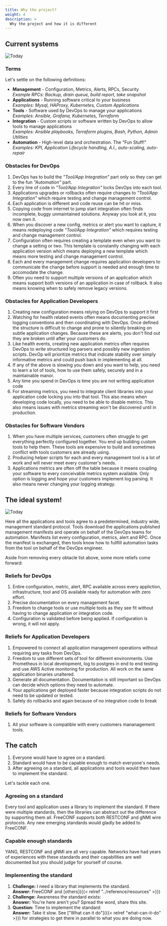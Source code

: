 ```yaml
---
title: Why the project?
weight: 4
description: >
  Why the project and how it is different
---
```


## Current systems

![Today](/arch-current.png)

### Terms

Let's settle on the following definitions:

* **Management** - Configuration, Metrics, Alerts, RPCs, Security<br>
  *Example RPCs: Backup, drain queue, build report, take snapshot*
* **Applications** - Running software critical to your business<br>
  *Examples: Mysql, HAProxy, Kubernetes, Custom Applications*
* **Tools** - Software used by DevOps to manage your applications<br>
  *Examples: Ansible, Grafana, Kubernetes, Terraform*
* **Integration** - Custom scripts or software written by DevOps to allow tools to manage applications<br>
  *Examples: Ansible playbooks, Terraform plugins, Bash, Python, Admin Utilities*
* **Automation** - High-level data and orchestration. The "Fun Stuff!"<br>
    *Examples: KPI, Application Lifecycle handling, A.I., auto-scaling, auto-repair*

### Obstacles for DevOps

1. DevOps has to build the *"Tool/App Integration"* part only so they can get to the fun *"Automation"* part.
2. Every line of code in *"Tool/App Integration"* locks DevOps into each tool.
3. Applications upgrades or rollbacks often require changes to *"Tool/App Integration"* which require testing and change management control.
4. Each application is different and code reuse can be hit or miss.
5. Copying code from internet to jump start integration often finds incomplete, buggy unmaintained solutions.  Anyway you look at it, you now own it.
6. When you discover a new config, metrics or alert you want to capture, it means redeploying code *"Tool/App Integration"* which requires testing and change management control.
7. Configuration often requires creating a template even when you want to change a setting or two. This template is constantly changing with each application version which means deploying a new template which means more testing and change management control.
8. Each and every management change requires application developers to communicate the change before support is needed and enough time to accomodate the change.
1.  Often you need to support multiple versions of an application which means support both versions of an application in case of rollback.  It also means knowing when to safely remove legacy versions.

### Obstacles for Application Developers

1. Creating new configuration means relying on DevOps to support it first
2. Watching for health related events often means documenting precise logging conventions and then coordinating with DevOps. Once defined the structure is difficult to change and prone to siliently breaking on subtle application changes.  Because these are alerts, you don't find out they are broken until after your customers do.
3. Like health events, creating new application metrics often requires DevOps to write structured log parsers and possibly new ingestion scripts.  DevOp will prioritize metrics that indicate stability over simply informative metrics and could push back in implementing at all.
4. If any of the above is slowing you down and you want to help, you need to learn a lot of tools, how to use them safely, securely and in a maintainable manor.
5. Any time you spend in DevOps is time you are not writing application code
6. For streaming metrics, you need to integrate client libraries into your application code locking you into that tool.  This also means when developing code locally, you need to be able to disable metrics.  This also means issues with metrics streaming won't be discovered until in production.

### Obstacles for Software Vendors

1. When you have multiple services, customers often struggle to get everything perfectly configured together.  You end up building custom tools to help them.  These tools are expensive to build and sometimes conflict with tools customers are already using.
2. Producing helper scripts for each and every management tool is a lot of work and will never meet every customer's needs.
3. Applications metrics are often off the table because it means coupling your software to every conceivable metrics system available.  Only option is logging and hope your customers implement log parsing.  It also means never changing your logging strategy.

## The ideal system!

![Today](/arch-ideal.png)

Here all the applications and tools agree to a predetermined, industry wide, management standard protocol. Tools download the applications published management manifests and operate on behalf of the DevOps teams for automation.  Manifests list every configuration, metrics, alert and RPC.  Once the manifest is exchanged, then tools know how to fullfill automation tasks from the tool on behalf of the DevOps engineer.

Aside from removing every obtacle list above, some more reliefs come forward:

### Reliefs for DevOps

1. Entire configuration, metric, alert, RPC available across every appliction, infrastructure, tool and OS available ready for automation with zero effort.
2. Precise documentation on every management facet.
3. Freedom to change tools or use multiple tools as they see fit without having to change application or integration code.
4. Configuration is validated before being applied. If configuration is wrong, it will not apply.

### Reliefs for Application Developers

1. Empowered to connect all application management operations without requiring any tasks from DevOps.
2. Freedom to use different sets of tool for different environments. Use Prometheus in local development, log to postgres in end to end testing and use AWS Active monitoring for production.  All work on the same application binaries unaltered.
3. Generate all documentation. Documentation is still important so DevOps can decide which options they need to automate.
4. Your applications get deployed faster because integration scripts do not need to be updated or tested. 
5. Safely do rollbacks and again because of no integration code to break

### Reliefs for Software Vendors

1. All your software is compatible with every customers mananagement tools.

## The catch

1. Everyone would have to agree on a standard.
2. Standard would have to be capable enough to match everyone's needs.
3. After agreeing on a standard, all applications and tools would then have to implement the standard.

Let's tackle each one.

### Agreeing on a standard

Every tool and application uses a library to implement the standard.  If there were multiple standards, then the libraries can abstract out the difference by supporting them all.  FreeCONF supports both RESTCONF and gNMI wire protocols.  Any new emerging standards would gladly be added to FreeCONF.

### Capable enough standards

YANG, RESTCONF and gNMI are all very capable. Networks have had years of experiences with these standards and their capabilities are well documented but you should judge for yourself of course.  

### Implementing the standard

1. **Challenge:** I need a library that implements the standard.<br>
   **Answer:** FreeCONF and [others]({{< relref "../reference/resources" >}})
1. **Challenge:** Awareness the standard exists:<br>
   **Answer:** You're here aren't you? Spread the word, share this site.
2. **Question:** Time to implement the standard:<br>
   **Answer:** Take it slow. See ["What can it do"]({{< relref "what-can-it-do" >}}) for strategies to get there in parallel to what you are doing now.
